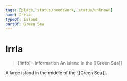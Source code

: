 ```yaml
---
tags: [place, status/needswork, status/unknown]
name: Irrla
typeOf: island
partOf: Green Sea
---
```

# Irrla
>[!info]+ Information
> An  island in the [[Green Sea]]

A large island in the middle of the [[Green Sea]].
